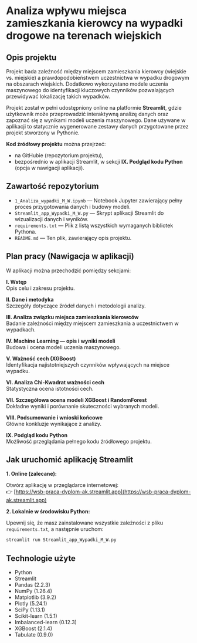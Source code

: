# Analiza wpływu miejsca zamieszkania kierowcy na wypadki drogowe na terenach wiejskich

## Opis projektu

Projekt bada zależność między miejscem zamieszkania kierowcy (wiejskie vs. miejskie) a prawdopodobieństwem uczestnictwa w wypadku drogowym na obszarach wiejskich. Dodatkowo wykorzystano modele uczenia maszynowego do identyfikacji kluczowych czynników pozwalających przewidywać lokalizację takich wypadków.

Projekt został w pełni udostępniony online na platformie **Streamlit**, gdzie użytkownik może przeprowadzić interaktywną analizę danych oraz zapoznać się z wynikami modeli uczenia maszynowego. Dane używane w aplikacji to statycznie wygenerowane zestawy danych przygotowane przez projekt stworzony w Pythonie.

**Kod źródłowy projektu** można przejrzeć:

- na GitHubie (repozytorium projektu),
- bezpośrednio w aplikacji Streamlit, w sekcji **IX. Podgląd kodu Python** (opcja w nawigacji aplikacji).

## Zawartość repozytorium

- `1_Analiza_wypadki_M_W.ipynb` — Notebook Jupyter zawierający pełny proces przygotowania danych i budowy modeli.
- `Streamlit_app_Wypadki_M_W.py` — Skrypt aplikacji Streamlit do wizualizacji danych i wyników.
- `requirements.txt` — Plik z listą wszystkich wymaganych bibliotek Pythona.
- `README.md` — Ten plik, zawierający opis projektu.

## Plan pracy (Nawigacja w aplikacji)

W aplikacji można przechodzić pomiędzy sekcjami:

**I. Wstęp**\
Opis celu i zakresu projektu.

**II. Dane i metodyka**\
Szczegóły dotyczące źródeł danych i metodologii analizy.

**III. Analiza związku miejsca zamieszkania kierowców**\
Badanie zależności między miejscem zamieszkania a uczestnictwem w wypadkach.

**IV. Machine Learning — opis i wyniki modeli**\
Budowa i ocena modeli uczenia maszynowego.

**V. Ważność cech (XGBoost)**\
Identyfikacja najistotniejszych czynników wpływających na miejsce wypadku.

**VI. Analiza Chi-Kwadrat ważności cech**\
Statystyczna ocena istotności cech.

**VII. Szczegółowa ocena modeli XGBoost i RandomForest**\
Dokładne wyniki i porównanie skuteczności wybranych modeli.

**VIII. Podsumowanie i wnioski końcowe**\
Główne konkluzje wynikające z analizy.

**IX. Podgląd kodu Python**\
Możliwość przeglądania pełnego kodu źródłowego projektu.

## Jak uruchomić aplikację Streamlit

**1. Online (zalecane):**

Otwórz aplikację w przeglądarce internetowej:\
👉 [https://wsb-praca-dyplom-ak.streamlit.app](https://wsb-praca-dyplom-ak.streamlit.app)

**2. Lokalnie w środowisku Python:**

Upewnij się, że masz zainstalowane wszystkie zależności z pliku `requirements.txt`, a następnie uruchom:

```bash
streamlit run Streamlit_app_Wypadki_M_W.py
```

## Technologie użyte

- Python
- Streamlit
- Pandas (2.2.3)
- NumPy (1.26.4)
- Matplotlib (3.9.2)
- Plotly (5.24.1)
- SciPy (1.13.1)
- Scikit-learn (1.5.1)
- Imbalanced-learn (0.12.3)
- XGBoost (2.1.4)
- Tabulate (0.9.0)
